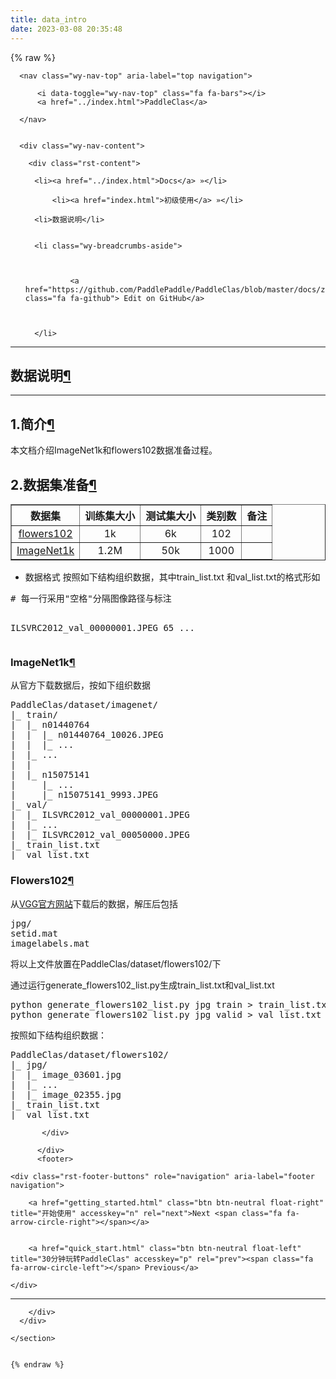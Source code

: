 ```yaml
---
title: data_intro
date: 2023-03-08 20:35:48
---
```


{% raw %}


   <section data-toggle="wy-nav-shift" class="wy-nav-content-wrap">

      
      <nav class="wy-nav-top" aria-label="top navigation">
        
          <i data-toggle="wy-nav-top" class="fa fa-bars"></i>
          <a href="../index.html">PaddleClas</a>
        
      </nav>


      <div class="wy-nav-content">
        
        <div class="rst-content">
        
          















<div role="navigation" aria-label="breadcrumbs navigation">

  <ul class="wy-breadcrumbs">
    
      <li><a href="../index.html">Docs</a> »</li>
        
          <li><a href="index.html">初级使用</a> »</li>
        
      <li>数据说明</li>
    
    
      <li class="wy-breadcrumbs-aside">
        
            
            
              <a href="https://github.com/PaddlePaddle/PaddleClas/blob/master/docs/zh_CN/tutorials/data.md" class="fa fa-github"> Edit on GitHub</a>
            
          
        
      </li>
    
  </ul>

  
  <hr>
</div>
          <div role="main" class="document" itemscope="itemscope" itemtype="http://schema.org/Article">
           <div itemprop="articleBody">
            
  <div class="section" id="id1">
<h1>数据说明<a class="headerlink" href="#id1" title="永久链接至标题">¶</a></h1>
<hr class="docutils">
<div class="section" id="id2">
<h2>1.简介<a class="headerlink" href="#id2" title="永久链接至标题">¶</a></h2>
<p>本文档介绍ImageNet1k和flowers102数据准备过程。</p>
</div>
<div class="section" id="id3">
<h2>2.数据集准备<a class="headerlink" href="#id3" title="永久链接至标题">¶</a></h2>
<div class="wy-table-responsive"><table border="1" class="docutils">
<thead>
<tr>
<th align="center">数据集</th>
<th align="center">训练集大小</th>
<th align="center">测试集大小</th>
<th align="center">类别数</th>
<th align="center">备注</th>
</tr>
</thead>
<tbody>
<tr>
<td align="center"><a href="https://www.robots.ox.ac.uk/~vgg/data/flowers/102/">flowers102</a></td>
<td align="center">1k</td>
<td align="center">6k</td>
<td align="center">102</td>
<td align="center"></td>
</tr>
<tr>
<td align="center"><a href="http://www.image-net.org/challenges/LSVRC/2012/">ImageNet1k</a></td>
<td align="center">1.2M</td>
<td align="center">50k</td>
<td align="center">1000</td>
<td align="center"></td>
</tr>
</tbody>
</table></div><ul class="simple">
<li>数据格式
按照如下结构组织数据，其中train_list.txt 和val_list.txt的格式形如</li>
</ul>
<div class="highlight-shell notranslate"><div class="highlight"><pre><span></span><span class="c1"># 每一行采用"空格"分隔图像路径与标注</span>

ILSVRC2012_val_00000001.JPEG <span class="m">65</span>
...
</pre></div>
</div>
<div class="section" id="imagenet1k">
<h3>ImageNet1k<a class="headerlink" href="#imagenet1k" title="永久链接至标题">¶</a></h3>
<p>从官方下载数据后，按如下组织数据</p>
<div class="highlight-bash notranslate"><div class="highlight"><pre><span></span>PaddleClas/dataset/imagenet/
<span class="p">|</span>_ train/
<span class="p">|</span>  <span class="p">|</span>_ n01440764
<span class="p">|</span>  <span class="p">|</span>  <span class="p">|</span>_ n01440764_10026.JPEG
<span class="p">|</span>  <span class="p">|</span>  <span class="p">|</span>_ ...
<span class="p">|</span>  <span class="p">|</span>_ ...
<span class="p">|</span>  <span class="p">|</span>
<span class="p">|</span>  <span class="p">|</span>_ n15075141
<span class="p">|</span>     <span class="p">|</span>_ ...
<span class="p">|</span>     <span class="p">|</span>_ n15075141_9993.JPEG
<span class="p">|</span>_ val/
<span class="p">|</span>  <span class="p">|</span>_ ILSVRC2012_val_00000001.JPEG
<span class="p">|</span>  <span class="p">|</span>_ ...
<span class="p">|</span>  <span class="p">|</span>_ ILSVRC2012_val_00050000.JPEG
<span class="p">|</span>_ train_list.txt
<span class="p">|</span>_ val_list.txt
</pre></div>
</div>
</div>
<div class="section" id="flowers102">
<h3>Flowers102<a class="headerlink" href="#flowers102" title="永久链接至标题">¶</a></h3>
<p>从<a class="reference external" href="https://www.robots.ox.ac.uk/~vgg/data/flowers/102/">VGG官方网站</a>下载后的数据，解压后包括</p>
<div class="highlight-shell notranslate"><div class="highlight"><pre><span></span>jpg/
setid.mat
imagelabels.mat
</pre></div>
</div>
<p>将以上文件放置在PaddleClas/dataset/flowers102/下</p>
<p>通过运行generate_flowers102_list.py生成train_list.txt和val_list.txt</p>
<div class="highlight-bash notranslate"><div class="highlight"><pre><span></span>python generate_flowers102_list.py jpg train &gt; train_list.txt
python generate_flowers102_list.py jpg valid &gt; val_list.txt
</pre></div>
</div>
<p>按照如下结构组织数据：</p>
<div class="highlight-bash notranslate"><div class="highlight"><pre><span></span>PaddleClas/dataset/flowers102/
<span class="p">|</span>_ jpg/
<span class="p">|</span>  <span class="p">|</span>_ image_03601.jpg
<span class="p">|</span>  <span class="p">|</span>_ ...
<span class="p">|</span>  <span class="p">|</span>_ image_02355.jpg
<span class="p">|</span>_ train_list.txt
<span class="p">|</span>_ val_list.txt
</pre></div>
</div>
</div>
</div>
</div>


           </div>
           
          </div>
          <footer>
  
    <div class="rst-footer-buttons" role="navigation" aria-label="footer navigation">
      
        <a href="getting_started.html" class="btn btn-neutral float-right" title="开始使用" accesskey="n" rel="next">Next <span class="fa fa-arrow-circle-right"></span></a>
      
      
        <a href="quick_start.html" class="btn btn-neutral float-left" title="30分钟玩转PaddleClas" accesskey="p" rel="prev"><span class="fa fa-arrow-circle-left"></span> Previous</a>
      
    </div>
  

  <hr><div><div id="rtd-sidebar" data-ea-publisher="readthedocs" data-ea-type="readthedocs-sidebar" data-ea-manual="true" class="ethical-rtd" data-ea-keywords="only words|paddleclas|readthedocs-project-593273|readthedocs-project-paddleclas" data-ea-campaign-types="community|house|paid"></div></div>

  
</footer>

        </div>
      </div>

    </section>
	
	
	{% endraw %}
